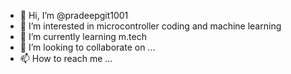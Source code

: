 - 👋 Hi, I’m @pradeepgit1001
- 👀 I’m interested in microcontroller coding and machine learning
- 🌱 I’m currently learning m.tech
- 💞️ I’m looking to collaborate on ...
- 📫 How to reach me ...

<!---
pradeepgit1001/pradeepgit1001 is a ✨ special ✨ repository because its `README.md` (this file) appears on your GitHub profile.
You can click the Preview link to take a look at your changes.
--->
